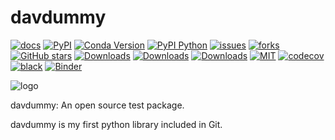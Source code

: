 # davdummy

[![docs](https://github.com/dominauta/davdummy/actions/workflows/pages.yml/badge.svg)](https://dominauta.github.io/davdummy/)
[![PyPI](https://img.shields.io/pypi/v/davdummy)](https://pypi.org/project/davdummy/)
[![Conda Version](https://img.shields.io/conda/vn/conda-forge/davdummy.svg)](https://anaconda.org/conda-forge/davdummy)
[![PyPI Python](https://img.shields.io/pypi/pyversions/davdummy.svg)](https://pypi.python.org/pypi/davdummy)
[![issues](https://img.shields.io/github/issues/dominauta/davdummy)](https://github.com/dominauta/davdummy/issues)
[![forks](https://img.shields.io/github/forks/dominauta/davdummy.svg)](https://github.com/dominauta/davdummy/network/members)
[![GitHub stars](https://img.shields.io/github/stars/dominauta/davdummy.svg)](https://github.com/dominauta/davdummy/stargazers)
[![Downloads](https://pepy.tech/badge/davdummy)](https://pepy.tech/project/davdummy)
[![Downloads](https://pepy.tech/badge/davdummy/month)](https://pepy.tech/project/davdummy)
[![Downloads](https://pepy.tech/badge/davdummy/week)](https://pepy.tech/project/davdummy)
[![MIT](https://img.shields.io/github/license/dominauta/davdummy)](https://choosealicense.com/licenses/mit/)
[![codecov](https://img.shields.io/codecov/c/github/dominauta/davdummy)](https://codecov.io/gh/dominauta/davdummy/tree/main/davdummy)
[![black](https://img.shields.io/badge/code%20style-black-000000.svg)](https://github.com/psf/black)
[![Binder](https://mybinder.org/badge_logo.svg)](https://mybinder.org/v2/gh/davdummy/binder-sandbox/HEAD)

![logo](https://i.imgur.com/cN1ZWq8.png)

davdummy: An open source test package.

davdummy is my first python library included in Git.